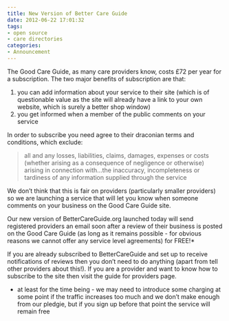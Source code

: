 ```yaml
---
title: New Version of Better Care Guide
date: 2012-06-22 17:01:32
tags:
- open source
- care directories
categories: 
- Announcement
---
```

The Good Care Guide, as many care providers know, costs £72 per year for a subscription.  The two major benefits of subscription are that:
1. you can add information about your service to their site (which is of questionable value as the site will already have a link to your own website, which is surely a better shop window)
2. you get informed when a member of the public comments on your service

In order to subscribe you need agree to their draconian terms and conditions, which exclude: 

> all and any losses, liabilities, claims, damages, expenses or costs (whether arising as a consequence of negligence or otherwise) arising in connection with…the inaccuracy, incompleteness or tardiness of any information supplied through the service

We don’t think that this is fair on providers (particularly smaller providers) so we are launching a service that will let you know when someone comments on your business on the Good Care Guide site.

Our new version of BetterCareGuide.org launched today will send registered providers an email soon after a review of their business is posted on the Good Care Guide (as long as it remains possible - for obvious reasons we cannot offer any service level agreements) for FREE!*

If you are already subscribed to BetterCareGuide and set up to receive notifications of reviews then you don’t need to do anything (apart from tell other providers about this!).  If you are a provider and want to know how to subscribe to the site then visit the guide for providers page.

* at least for the time being - we may need to introduce some charging at some point if the traffic increases too much and we don’t make enough from our pledgie, but if you sign up before that point the service will remain free